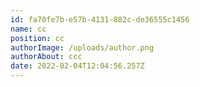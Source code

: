 ```yaml
---
id: fa70fe7b-e57b-4131-882c-de36555c1456
name: cc
position: cc
authorImage: /uploads/author.png
authorAbout: ccc
date: 2022-02-04T12:04:56.257Z
---
```

